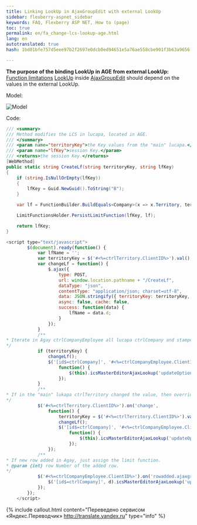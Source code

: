 ```yaml
---
title: Linking LookUp in AjaxGroupEdit with external LookUp
sidebar: flexberry-aspnet_sidebar
keywords: FAQ, Flexberry ASP NET, How to (page)
toc: true
permalink: en/fa_change-lcs-lookup-age.html
lang: en
autotranslated: true
hash: 1bd01bfe757d5eee97b2f2697e0dcb0ed94651e5a76ae558cbe901f3b63a9656

---
```


**The purpose of the binding LookUp in AGE from external LookUp:** [Function limitations](fo_limit-function.html) [LookUp](fa_master-editor-ajax-lookup.html) inside [AjaxGroupEdit](fa_ajax-group-edit.html) should depend on the values in the external LookUp.

Model:

![Model](/images/pages/products/flexberry-aspnet/controls/groupedit/model.png)

Code:

```csharp
/// <summary> 
/// Method modifies the LCS in lucapa, located in AGE. 
/// </summary> 
/// <param name="territoryKey">the Key values from the "main" lucapa.</param> 
/// <param name="lfKey">session Key.</param> 
/// <returns>the session Key.</returns> 
[WebMethod]
public static string CreateLf(string territoryKey, string lfKey)
{
    if (string.IsNullOrEmpty(lfKey))
    {
        lfKey = Guid.NewGuid().ToString("B");
    }

    var lf = FunctionBuilder.BuildEquals<Company>(x => x.Territory, territoryKey);

    LimitFunctionsHolder.PersistLimitFunction(lfKey, lf);

    return lfKey;
}
```

```javascript
<script type="text/javascript">
        $(document).ready(function() {
            var lfName = '';
            var territoryKey = $('#<%=ctrlTerritory.ClientID%>').val();
            var changeLf = function() {
                $.ajax({
                    type: POST,
                    url: window.location.pathname + "/CreateLf",
                    dataType: "json",
                    contentType: "application/json; charset=utf-8",
                    data: JSON.stringify({ territoryKey: territoryKey, lfKey: lfName }),
                    async: false, cache: false,
                    success: function(data) {
                        lfName = data.d;
                    }
                });
            }
            /** 
* Iterate in Agay ctrlCompanyEmployee all lucapa ctrlCompany and stamped the changed limit function. 
*/
            if (territoryKey) {
                changeLf();
                $('[id$=ctrlCompany]', '#<%=ctrlCompanyEmployee.ClientID%>').each(
                    function() {
                        $(this).icsMasterEditorAjaxLookup('updateOptions', { lookup: { LFName: lfName } });
                    });
            }
            /** 
* If in the "main" lukapa ctrlTerritory changed the value, then override all lucapa ctrlCompany in Agay ctrlCompanyEmployee. 
*/
            $('#<%=ctrlTerritory.ClientID%>').on('change',
                function() {
                    territoryKey = $('#<%=ctrlTerritory.ClientID%>').val();
                    changeLf();
                    $('[id$=ctrlCompany]', '#<%=ctrlCompanyEmployee.ClientID%>').each(
                        function() {
                            $(this).icsMasterEditorAjaxLookup('updateOptions', { lookup: { LFName: lfName } });
                        });
                });
            /** 
* If new row added in Agay, just assign the limit function. 
* @param {int} row Number of the added row. 
*/
            $('#<%=ctrlCompanyEmployee.ClientID%>').on('rowadded.ajaxgroupedit', function(e, d) {
                $('[id$=ctrlCompany]', d).icsMasterEditorAjaxLookup('updateOptions', { lookup: { LFName: lfName } });
            });
        });
    </script>
```



{% include callout.html content="Переведено сервисом «Яндекс.Переводчик» <http://translate.yandex.ru>" type="info" %}